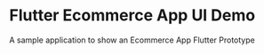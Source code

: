# Flutter Ecommerce App UI Demo

A sample application to show an Ecommerce App Flutter Prototype 




